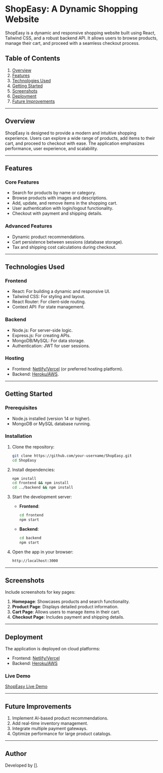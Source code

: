 
# ShopEasy: A Dynamic Shopping Website

ShopEasy is a dynamic and responsive shopping website built using React, Tailwind CSS, and a robust backend API. It allows users to browse products, manage their cart, and proceed with a seamless checkout process.

## Table of Contents
1. [Overview](#overview)
2. [Features](#features)
3. [Technologies Used](#technologies-used)
4. [Getting Started](#getting-started)
5. [Screenshots](#screenshots)
6. [Deployment](#deployment)
7. [Future Improvements](#future-improvements)

---

## Overview
ShopEasy is designed to provide a modern and intuitive shopping experience. Users can explore a wide range of products, add items to their cart, and proceed to checkout with ease. The application emphasizes performance, user experience, and scalability.

---

## Features
### Core Features
- Search for products by name or category.
- Browse products with images and descriptions.
- Add, update, and remove items in the shopping cart.
- User authentication with login/logout functionality.
- Checkout with payment and shipping details.

### Advanced Features
- Dynamic product recommendations.
- Cart persistence between sessions (database storage).
- Tax and shipping cost calculations during checkout.

---

## Technologies Used
### Frontend
- React: For building a dynamic and responsive UI.
- Tailwind CSS: For styling and layout.
- React Router: For client-side routing.
- Context API: For state management.

### Backend
- Node.js: For server-side logic.
- Express.js: For creating APIs.
- MongoDB/MySQL: For data storage.
- Authentication: JWT for user sessions.

### Hosting
- Frontend: [Netlify/Vercel](https://vercel.com/) (or preferred hosting platform).
- Backend: [Heroku/AWS](https://www.heroku.com/).

---

## Getting Started
### Prerequisites
- Node.js installed (version 14 or higher).
- MongoDB or MySQL database running.

### Installation
1. Clone the repository:
   ```bash
   git clone https://github.com/your-username/ShopEasy.git
   cd ShopEasy
   ```

2. Install dependencies:
   ```bash
   npm install
   cd frontend && npm install
   cd ../backend && npm install
   ```

3. Start the development server:
   - **Frontend**:
     ```bash
     cd frontend
     npm start
     ```
   - **Backend**:
     ```bash
     cd backend
     npm start
     ```

4. Open the app in your browser:
   ```bash
   http://localhost:3000
   ```

---

## Screenshots
Include screenshots for key pages:
1. **Homepage**: Showcases products and search functionality.
2. **Product Page**: Displays detailed product information.
3. **Cart Page**: Allows users to manage items in their cart.
4. **Checkout Page**: Includes payment and shipping details.

---

## Deployment
The application is deployed on cloud platforms:
- Frontend: [Netlify/Vercel](https://vercel.com/)
- Backend: [Heroku/AWS](https://www.heroku.com/)

### Live Demo
[ShopEasy Live Demo](#)

---

## Future Improvements
1. Implement AI-based product recommendations.
2. Add real-time inventory management.
3. Integrate multiple payment gateways.
4. Optimize performance for large product catalogs.

---

## Author
Developed by [].  